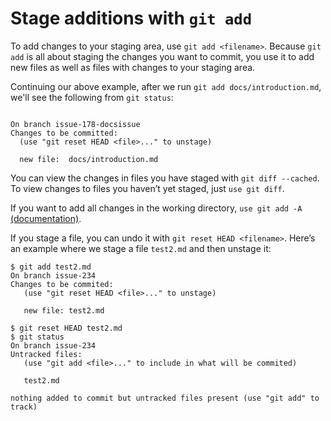 # Stage additions with ```git add```

To add changes to your staging area, use ```git add <filename>```. Because ```git add``` is all about staging the changes you want to commit, you use it to add new files as well as files with changes to your staging area.

Continuing our above example, after we run ```git add docs/introduction.md```, we'll see the following from ```git status```:

```

On branch issue-178-docsissue
Changes to be committed:
  (use "git reset HEAD <file>..." to unstage)

  new file:  docs/introduction.md

```

You can view the changes in files you have staged with ```git diff --cached```. To view changes to files you haven’t yet staged, just ```use git diff```.

If you want to add all changes in the working directory, ```use git add -A``` [(documentation)](https://git-scm.com/docs/git-add).

If you stage a file, you can undo it with ```git reset HEAD <filename>```. Here’s an example where we stage a file ```test2.md``` and then unstage it:

```
$ git add test2.md
On branch issue-234
Changes to be commited:
   (use "git reset HEAD <file>..." to unstage)

   new file: test2.md

$ git reset HEAD test2.md
$ git status
On branch issue-234
Untracked files:
   (use "git add <file>..." to include in what will be commited)

   test2.md

nothing added to commit but untracked files present (use "git add" to track)
```
